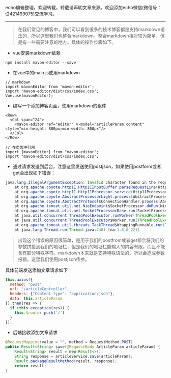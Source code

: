 echo编辑整理，欢迎转载，转载请声明文章来源。欢迎添加echo微信(微信号：t2421499075)交流学习。 

---

> 在我们常见的博客中，我们可以看到很多的技术博客都是支持markdown语法的，所以这里我们也整合markdown。整合markdown相对较为简单，但是有一些需要注意的地方。具体的操作步骤如下。

- vue安装markdown依赖
```
npm install mavon-editor --save
```

- 在vue中的main.js使用markdown
```vue
// markdown
import mavonEditor from 'mavon-editor';
import 'mavon-editor/dist/css/index.css';
Vue.use(mavonEditor);
```

- 编写一个添加博客页面，使用markdown的组件
```vue
<Row>
  <Col span="24">
    <mavon-editor ref="editor" v-model="articleParam.content" style="min-height: 800px;min-width: 800px"/>
  </Col>
</Row>

// 在页面中引用
import {mavonEditor} from "mavon-editor";
import "mavon-editor/dist/css/index.css";
```

- 通过请求发送到后台，注意这里发送使用postjson，如果使用postform或者get会出现如下错误：
```java
java.lang.IllegalArgumentException: Invalid character found in the request target. The valid characters are defined in RFC 7230 and RFC 3986
	at org.apache.coyote.http11.Http11InputBuffer.parseRequestLine(Http11InputBuffer.java:468) ~[tomcat-embed-core-9.0.27.jar:9.0.27]
	at org.apache.coyote.http11.Http11Processor.service(Http11Processor.java:292) ~[tomcat-embed-core-9.0.27.jar:9.0.27]
	at org.apache.coyote.AbstractProcessorLight.process(AbstractProcessorLight.java:66) [tomcat-embed-core-9.0.27.jar:9.0.27]
	at org.apache.coyote.AbstractProtocol$ConnectionHandler.process(AbstractProtocol.java:861) [tomcat-embed-core-9.0.27.jar:9.0.27]
	at org.apache.tomcat.util.net.NioEndpoint$SocketProcessor.doRun(NioEndpoint.java:1579) [tomcat-embed-core-9.0.27.jar:9.0.27]
	at org.apache.tomcat.util.net.SocketProcessorBase.run(SocketProcessorBase.java:49) [tomcat-embed-core-9.0.27.jar:9.0.27]
	at java.util.concurrent.ThreadPoolExecutor.runWorker(ThreadPoolExecutor.java:1149) [na:1.8.0_221]
	at java.util.concurrent.ThreadPoolExecutor$Worker.run(ThreadPoolExecutor.java:624) [na:1.8.0_221]
	at org.apache.tomcat.util.threads.TaskThread$WrappingRunnable.run(TaskThread.java:61) [tomcat-embed-core-9.0.27.jar:9.0.27]
	at java.lang.Thread.run(Thread.java:748) [na:1.8.0_221]
```

> 出现这个错误的原因很简单，是用于我们的postfrom或者get都会将我们的参数拼接到我们的地址栏，但是我们的地址栏能输入的内容有限，而且不能含有部分特殊字符。markdown本来就是支持特殊语法的，所以会造成参数报错。这里我们使用postjson传参。

具体前端发送添加文章请求如下
```js
this.axios({
  method: "post",
  url: "/articleController",
  headers: {"Content-type": "application/json"},
  data: this.articleParam
}).then(res => {
  if (this.exception(res)) {
    this.$router.push('/')
  }
});
```

- 后端接收添加文章请求
```java
@RequestMapping(value = "", method = RequestMethod.POST)
public Result<String> save(@RequestBody ArticleParam articleParam) {
    Result<String> result = new Result<>();
    String response = articleService.save(articleParam);
    Result.packageResultMethod(result, response);
    return result;
}
```

